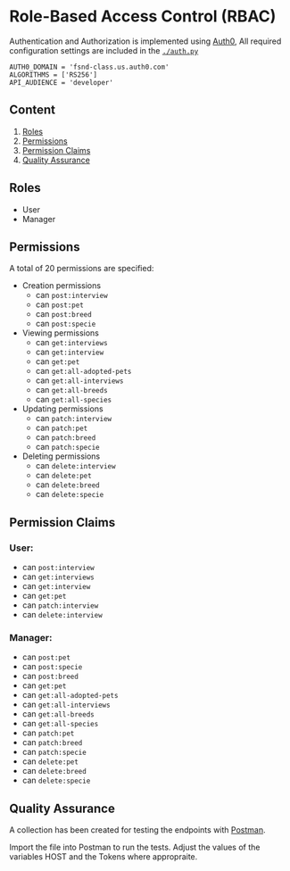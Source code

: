 # Role-Based Access Control (RBAC)
Authentication and Authorization is implemented using [Auth0](https://auth0.com/), All required configuration settings are included in the [`./auth.py`](./auth.py)
```
AUTH0_DOMAIN = 'fsnd-class.us.auth0.com'
ALGORITHMS = ['RS256']
API_AUDIENCE = 'developer'
```

## Content
1. [Roles](#Roles)
2. [Permissions](#Permissions)
3. [Permission Claims](#Permission_claims)
4. [Quality Assurance](#Quality-Assurance)

<a name="Role"></a>

## Roles
* User
* Manager

<a name="Permissions"></a>

## Permissions
A total of 20 permissions are specified:
* Creation permissions
  - can `post:interview`
  - can `post:pet`
  - can `post:breed`
  - can `post:specie`
* Viewing permissions
  - can `get:interviews`
  - can `get:interview`
  - can `get:pet`
  - can `get:all-adopted-pets`
  - can `get:all-interviews`
  - can `get:all-breeds`
  - can `get:all-species`
* Updating permissions
  - can `patch:interview`
  - can `patch:pet`
  - can `patch:breed`
  - can `patch:specie`
* Deleting permissions
  - can `delete:interview`
  - can `delete:pet`
  - can `delete:breed`
  - can `delete:specie`

<a name="Permission_claims"></a>

## Permission Claims
### User:
  - can `post:interview`
  - can `get:interviews`
  - can `get:interview`
  - can `get:pet`
  - can `patch:interview`
  - can `delete:interview`

### Manager:
  - can `post:pet` 
  - can `post:specie`
  - can `post:breed` 
  - can `get:pet`
  - can `get:all-adopted-pets`
  - can `get:all-interviews`
  - can `get:all-breeds`
  - can `get:all-species`
  - can `patch:pet`
  - can `patch:breed`
  - can `patch:specie`
  - can `delete:pet`
  - can `delete:breed`
  - can `delete:specie`

<a name="Quality-Assurance"></a>

## Quality Assurance
A collection has been created for testing the endpoints with [Postman](https://getpostman.com).

Import the file into Postman to run the tests. Adjust the values of the variables HOST and the Tokens where appropraite.